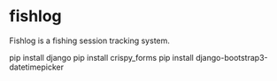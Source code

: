 # fishlog
Fishlog is a fishing session tracking system.

pip install django
pip install crispy_forms
pip install django-bootstrap3-datetimepicker
